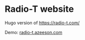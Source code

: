 # Radio-T website

Hugo version of https://radio-t.com/

Demo: [radio-t.azeeson.com](http://radio-t.azeeson.com/)
